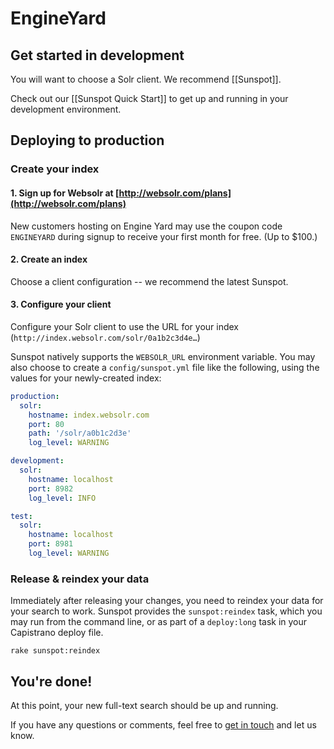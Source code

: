 # EngineYard

## Get started in development

You will want to choose a Solr client. We recommend [[Sunspot]].

Check out our [[Sunspot Quick Start]] to get up and running in your development environment.

## Deploying to production

### Create your index

#### 1. Sign up for Websolr at [http://websolr.com/plans](http://websolr.com/plans)

New customers hosting on Engine Yard may use the coupon code `ENGINEYARD` during signup to receive your first month for free. (Up to $100.)

#### 2. Create an index

Choose a client configuration -- we recommend the latest Sunspot.

#### 3. Configure your client

Configure your Solr client to use the URL for your index (`http://index.websolr.com/solr/0a1b2c3d4e…`)

Sunspot natively supports the `WEBSOLR_URL` environment variable. You may also choose to create a `config/sunspot.yml` file like the following, using the values for your newly-created index:

```yaml
production:
  solr:
    hostname: index.websolr.com
    port: 80
    path: '/solr/a0b1c2d3e'
    log_level: WARNING

development:
  solr:
    hostname: localhost
    port: 8982
    log_level: INFO

test:
  solr:
    hostname: localhost
    port: 8981
    log_level: WARNING
```

### Release & reindex your data

Immediately after releasing your changes, you need to reindex your data for your search to work. Sunspot provides the `sunspot:reindex` task, which you may run from the command line, or as part of a `deploy:long` task in your Capistrano deploy file.

    rake sunspot:reindex

## You're done!

At this point, your new full-text search should be up and running.

If you have any questions or comments, feel free to [get in touch](/contact) and let us know.